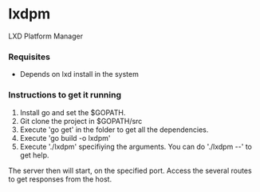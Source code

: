 # lxdpm
LXD Platform Manager

### Requisites
* Depends on lxd install in the system


### Instructions to get it running
1. Install go and set the $GOPATH.
2. Git clone the project in $GOPATH/src
3. Execute 'go get' in the folder to get all the dependencies.
4. Execute 'go build -o lxdpm'
5. Execute './lxdpm' specifiying the arguments. You can do './lxdpm --' to get help.

The server then will start, on the specified port. Access the several routes to get responses from the host.


